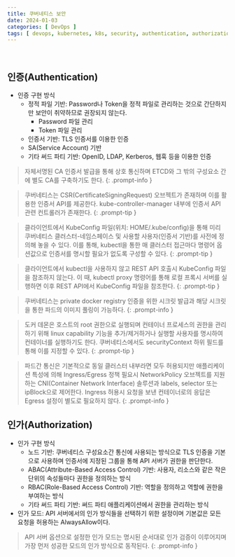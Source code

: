 ```yaml
---
title: 쿠버네티스 보안
date: 2024-01-03
categories: [ DevOps ]
tags: [ devops, kubernetes, k8s, security, authentication, authorization ]
---
```


<br>

## 인증(Authentication)

- 인증 구현 방식
  - 정적 파일 기반: Password나 Token을 정적 파일로 관리하는 것으로 간단하지만 보안이 취약하므로 권장되지 않는다.
    - Password 파일 관리
    - Token 파일 관리
  - 인증서 기반: TLS 인증서를 이용한 인증
  - SA(Service Account) 기반
  - 기타 써드 파티 기반: OpenID, LDAP, Kerberos, 웹훅 등을 이용한 인증

> 자체서명된 CA 인증서 발급을 통해 상호 통신하며 ETCD와 그 밖의 구성요소 간에 별도 CA를 구축하기도 한다.
{: .prompt-info }

> 쿠버네티스는 CSR(CertificateSigningRequest) 오브젝트가 존재하며 이를 활용한 인증서 API를 제공한다. kube-controller-manager 내부에 인증서 API 관련 컨트롤러가 존재한다.
{: .prompt-tip }

> 클라이언트에서 KubeConfig 파일(위치: HOME/.kube/config)을 통해 미리 쿠버네티스 클러스터-네임스페이스 및 사용할 사용자(인증서 기반)를 사전에 정의해 놓을 수 있다. 이를 통해, kubectl을 통한 매 클러스터 접근마다 명령어 옵션값으로 인증서를 명시할 필요가 없도록 구성할 수 있다.
{: .prompt-tip }

> 클라이언트에서 kubectl을 사용하지 않고 REST API 호출시 KubeConfig 파일을 참조하지 않는다. 이 때, kubectl proxy 명령어를 통해 로컬 프록시 서버를 실행하면 이후 REST API에서 KubeConfig 파일을 참조한다.
{: .prompt-tip }

> 쿠버네티스는 private docker registry 인증을 위한 시크릿 발급과 해당 시크릿을 통한 파드의 이미지 풀링이 가능하다.
{: .prompt-info }

> 도커 데몬은 호스트의 root 권한으로 실행되며 컨테이너 프로세스의 권한을 관리하기 위해 linux capability 기능을 추가/제거하거나 실행할 사용자를 명시하여 컨테이너를 실행하기도 한다. 쿠버네티스에서도 securityContext 하위 필드를 통해 이를 지정할 수 있다. 
{: .prompt-tip }

> 파드간 통신은 기본적으로 동일 클러스터 내부라면 모두 허용되지만 애플리케이션 특성에 의해 Ingress/Egress 정책 필요시 NetworkPolicy 오브젝트를 지원하는 CNI(Container Network Interface) 솔루션과 labels, selector 또는 ipBlock으로 제어한다. Ingress 허용시 요청을 보낸 컨테이너로의 응답은 Egress 설정이 별도로 필요하지 않다.
{: .prompt-info }

## 인가(Authorization)

- 인가 구현 방식
  - 노드 기반: 쿠버네티스 구성요소간 통신에 사용되는 방식으로 TLS 인증을 기본으로 사용하며 인증서에 지정된 그룹을 통해 API 서버가 권한을 판단한다.
  - ABAC(Attribute-Based Access Control) 기반: 사용자, 리소스와 같은 작은 단위의 속성들마다 권한을 정의하는 방식
  - RBAC(Role-Based Access Control) 기반: 역할을 정의하고 역할에 권한을 부여하는 방식
  - 기타 써드 파티 기반: 써드 파티 애플리케이션에서 권한을 관리하는 방식
- 인가 모드: API 서버에서의 인가 방식들을 선택하기 위한 설정이며 기본값은 모든 요청을 허용하는 AlwaysAllow이다.

> API 서버 옵션으로 설정한 인가 모드는 명시된 순서대로 인가 검증이 이루어지며 가장 먼저 성공한 모드의 인가 방식으로 동작된다.
{: .prompt-info }
